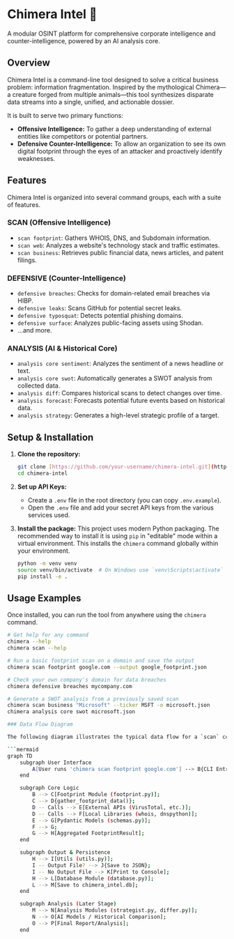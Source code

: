# Chimera Intel 🔱

A modular OSINT platform for comprehensive corporate intelligence and counter-intelligence, powered by an AI analysis core.

## Overview

Chimera Intel is a command-line tool designed to solve a critical business problem: information fragmentation. Inspired by the mythological Chimera—a creature forged from multiple animals—this tool synthesizes disparate data streams into a single, unified, and actionable dossier.

It is built to serve two primary functions:
* **Offensive Intelligence:** To gather a deep understanding of external entities like competitors or potential partners.
* **Defensive Counter-Intelligence:** To allow an organization to see its own digital footprint through the eyes of an attacker and proactively identify weaknesses.

## Features

Chimera Intel is organized into several command groups, each with a suite of features.

### SCAN (Offensive Intelligence)
* `scan footprint`: Gathers WHOIS, DNS, and Subdomain information.
* `scan web`: Analyzes a website's technology stack and traffic estimates.
* `scan business`: Retrieves public financial data, news articles, and patent filings.

### DEFENSIVE (Counter-Intelligence)
* `defensive breaches`: Checks for domain-related email breaches via HIBP.
* `defensive leaks`: Scans GitHub for potential secret leaks.
* `defensive typosquat`: Detects potential phishing domains.
* `defensive surface`: Analyzes public-facing assets using Shodan.
* ...and more.

### ANALYSIS (AI & Historical Core)
* `analysis core sentiment`: Analyzes the sentiment of a news headline or text.
* `analysis core swot`: Automatically generates a SWOT analysis from collected data.
* `analysis diff`: Compares historical scans to detect changes over time.
* `analysis forecast`: Forecasts potential future events based on historical data.
* `analysis strategy`: Generates a high-level strategic profile of a target.

## Setup & Installation

1.  **Clone the repository:**
    ```bash
    git clone [https://github.com/your-username/chimera-intel.git](https://github.com/your-username/chimera-intel.git)
    cd chimera-intel
    ```

2.  **Set up API Keys:**
    -   Create a `.env` file in the root directory (you can copy `.env.example`).
    -   Open the `.env` file and add your secret API keys from the various services used.

3.  **Install the package:**
    This project uses modern Python packaging. The recommended way to install it is using `pip` in "editable" mode within a virtual environment. This installs the `chimera` command globally within your environment.

    ```bash
    python -m venv venv
    source venv/bin/activate  # On Windows use `venv\Scripts\activate`
    pip install -e .
    ```

## Usage Examples

Once installed, you can run the tool from anywhere using the `chimera` command.

```bash
# Get help for any command
chimera --help
chimera scan --help

# Run a basic footprint scan on a domain and save the output
chimera scan footprint google.com --output google_footprint.json

# Check your own company's domain for data breaches
chimera defensive breaches mycompany.com

# Generate a SWOT analysis from a previously saved scan
chimera scan business "Microsoft" --ticker MSFT -o microsoft.json
chimera analysis core swot microsoft.json

### Data Flow Diagram

The following diagram illustrates the typical data flow for a `scan` command.

```mermaid
graph TD
    subgraph User Interface
        A[User runs 'chimera scan footprint google.com'] --> B{CLI Entrypoint (cli.py)};
    end

    subgraph Core Logic
        B --> C[Footprint Module (footprint.py)];
        C --> D{gather_footprint_data()};
        D -- Calls --> E[External APIs (VirusTotal, etc.)];
        D -- Calls --> F[Local Libraries (whois, dnspython)];
        E --> G[Pydantic Models (schemas.py)];
        F --> G;
        G --> H[Aggregated FootprintResult];
    end

    subgraph Output & Persistence
        H --> I[Utils (utils.py)];
        I -- Output File? --> J{Save to JSON};
        I -- No Output File --> K[Print to Console];
        H --> L[Database Module (database.py)];
        L --> M[Save to chimera_intel.db];
    end

    subgraph Analysis (Later Stage)
        M --> N[Analysis Modules (strategist.py, differ.py)];
        N --> O[AI Models / Historical Comparison];
        O --> P[Final Report/Analysis];
    end